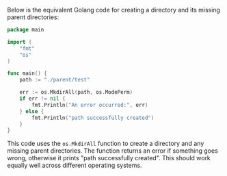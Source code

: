 Below is the equivalent Golang code for creating a directory and its missing parent directories:

```go
package main

import (
	"fmt"
	"os"
)

func main() {
	path := "./parent/test"

	err := os.MkdirAll(path, os.ModePerm)
	if err != nil {
		fmt.Println("An error occurred:", err)
	} else {
		fmt.Println("path successfully created")
	}
}
```

This code uses the `os.MkdirAll` function to create a directory and any missing parent directories. The function returns an error if something goes wrong, otherwise it prints "path successfully created". This should work equally well across different operating systems.
